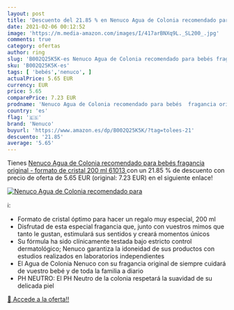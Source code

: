 ```yaml
---
layout: post
title: 'Descuento del 21.85 % en Nenuco Agua de Colonia recomendado para '
date: 2021-02-06 00:12:52
image: 'https://m.media-amazon.com/images/I/417arBNXq9L._SL200_.jpg'
comments: true
category: ofertas
author: ring
slug: 'B002Q25K5K-es Nenuco Agua de Colonia recomendado para bebés fragancia...'
sku: 'B002Q25K5K-es'
tags: [ 'bebés','nenuco', ]
actualPrice: 5.65 EUR
currency: EUR
price: 5.65
comparePrice: 7.23 EUR
prodname: 'Nenuco Agua de Colonia recomendado para bebés  fragancia original - formato de cristal 200 ml  61013 '
country: 'es'
flag: '🇪🇸'
brand: 'Nenuco'
buyurl: 'https://www.amazon.es/dp/B002Q25K5K/?tag=tolees-21'
descuento: '21.85'
average: '5.65'
---
```


Tienes [Nenuco Agua de Colonia recomendado para bebés  fragancia original - formato de cristal 200 ml  61013 ](https://www.amazon.es/dp/B002Q25K5K/?tag=tolees-21) con un 21.85 % de descuento con precio de oferta de 5.65 EUR (original: 7.23 EUR) en el siguiente enlace!

[![Nenuco Agua de Colonia recomendado para ](https://m.media-amazon.com/images/I/417arBNXq9L._SL200_.jpg)](https://www.amazon.es/dp/B002Q25K5K/?tag=tolees-21)

ℹ️:

- Formato de cristal óptimo para hacer un regalo muy especial, 200 ml
- Disfrutad de esta especial fragancia que, junto con vuestros mimos que tanto le gustan, estimulará sus sentidos y creará momentos únicos
- Su fórmula ha sido clínicamente testada bajo estricto control dermatológico; Nenuco garantiza la idoneidad de sus productos con estudios realizados en laboratorios independientes
- El Agua de Colonia Nenuco con su fragancia original de siempre cuidará de vuestro bebé y de toda la familia a diario
- PH NEUTRO: El PH Neutro de la colonia respetará la suavidad de su delicada piel

[🛒 Accede a la oferta!!](https://www.amazon.es/dp/B002Q25K5K/?tag=tolees-21)
